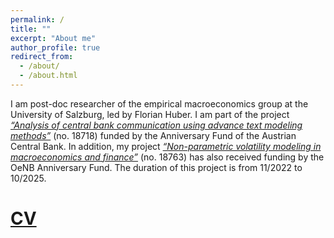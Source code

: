 ```yaml
---
permalink: /
title: ""
excerpt: "About me"
author_profile: true
redirect_from: 
  - /about/
  - /about.html
---
```



I am post-doc researcher of the empirical macroeconomics group at the University of Salzburg, led by Florian Huber. I am part of the project [*“Analysis of central bank communication using advance text modeling methods”*](https://www.plus.ac.at/news/new-project-analyses-effects-of-communication-of-central-bankers-on-macroeconomic-behavior/?lang=en&pgrp=281990&pg=283628&is_paged=10) (no. 18718) funded by the Anniversary Fund of the Austrian Central Bank. In addition, my project [*“Non-parametric volatility modeling in macroeconomics and finance”*](https://www.plus.ac.at/news/oesterreichische-nationalbank-funds-non-parametric-volatility-modeling-in-macroeconomics-and-finance-project-of-niko-hauzenberger/?lang=en&pgrp=281990&pg=283628&is_paged=7) (no. 18763) has also received funding by the OeNB Anniversary Fund. The duration of this project is from 11/2022 to 10/2025. 


[CV](https://www.dropbox.com/s/1dagwcg5mcrvqfe/cv.pdf?dl=0) 
======
